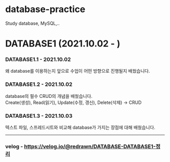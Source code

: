 # database-practice
Study database, MySQL,..

# DATABASE1 (2021.10.02 - )

### DATABASE1.1 - 2021.10.02
왜 database를 이용하는지 앞으로 수업이 어떤 방향으로 진행될지 배웠습니다.

### DATABASE1.2 - 2021.10.02
database의 필수 CRUD의 개념을 배웠습니다.  
Create(생성), Read(읽기), Update(수정, 갱신), Delete(삭제) -> CRUD

### DATABASE1.3 - 2021.10.03
텍스트 파일, 스프레드시트와 비교해 database가 가지는 장점에 대해 배웠습니다.

***

### velog - https://velog.io/@redrawn/DATABASE-DATABASE1-정리
